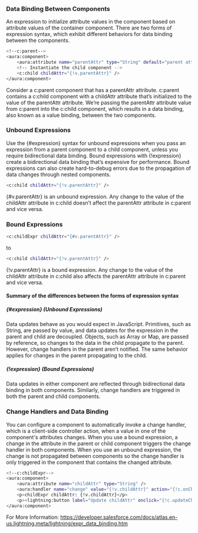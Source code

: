 ### Data Binding Between Components

An expression to initialize attribute values in the component based on attribute values of the container component. There are two forms of expression syntax, which exhibit different behaviors for data binding between the components.
```sh
<!--c:parent-->
<aura:component>
    <aura:attribute name="parentAttr" type="String" default="parent attribute"/>
    <!-- Instantiate the child component -->
    <c:child childAttr="{!v.parentAttr}" />
</aura:component>
```
Consider a c:parent component that has a parentAttr attribute. c:parent contains a c:child component with a childAttr attribute that’s initialized to the value of the parentAttr attribute. We’re passing the parentAttr attribute value from c:parent into the c:child component, which results in a data binding, also known as a value binding, between the two components.
### Unbound Expressions
Use the {#expression} syntax for unbound expressions when you pass an expression from a parent component to a child component, unless you require bidirectional data binding. Bound expressions with {!expression} create a bidirectional data binding that’s expensive for performance. Bound expressions can also create hard-to-debug errors due to the propagation of data changes through nested components.
```sh
<c:child childAttr="{!v.parentAttr}" />
```
{#v.parentAttr} is an unbound expression. Any change to the value of the childAttr attribute in c:child doesn’t affect the parentAttr attribute in c:parent and vice versa.
### Bound Expressions
```sh
<c:childExpr childAttr="{#v.parentAttr}" />
```
to
```sh
<c:child childAttr="{!v.parentAttr}" />
```
{!v.parentAttr} is a bound expression. Any change to the value of the childAttr attribute in c:child also affects the parentAttr attribute in c:parent and vice versa.
#### Summary of the differences between the forms of expression syntax
##### {#expression} (Unbound Expressions)
Data updates behave as you would expect in JavaScript. Primitives, such as String, are passed by value, and data updates for the expression in the parent and child are decoupled.
Objects, such as Array or Map, are passed by reference, so changes to the data in the child propagate to the parent. However, change handlers in the parent aren’t notified. The same behavior applies for changes in the parent propagating to the child.
##### {!expression} (Bound Expressions)
Data updates in either component are reflected through bidirectional data binding in both components. Similarly, change handlers are triggered in both the parent and child components.
### Change Handlers and Data Binding
You can configure a component to automatically invoke a change handler, which is a client-side controller action, when a value in one of the component's attributes changes.
When you use a bound expression, a change in the attribute in the parent or child component triggers the change handler in both components. When you use an unbound expression, the change is not propagated between components so the change handler is only triggered in the component that contains the changed attribute.
```sh
<!--c:childExpr-->
<aura:component>
    <aura:attribute name="childAttr" type="String" />
    <aura:handler name="change" value="{!v.childAttr}" action="{!c.onChildAttrChange}"/>
    <p>childExpr childAttr: {!v.childAttr}</p>
    <p><lightning:button label="Update childAttr" onclick="{!c.updateChildAttr}"/></p>
</aura:component>
```
For More Information: 
https://developer.salesforce.com/docs/atlas.en-us.lightning.meta/lightning/expr_data_binding.htm






